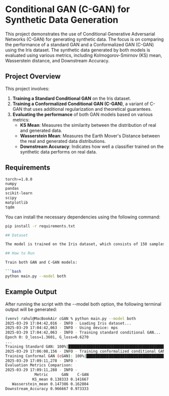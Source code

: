 # Conditional GAN (C-GAN) for Synthetic Data Generation

This project demonstrates the use of Conditional Generative Adversarial Networks (C-GAN) for generating synthetic data. The focus is on comparing the performance of a standard GAN and a Conformalized GAN (C-GAN) using the Iris dataset. The synthetic data generated by both models is evaluated using various metrics, including Kolmogorov-Smirnov (KS) mean, Wasserstein distance, and Downstream Accuracy.

## Project Overview

This project involves:

1. **Training a Standard Conditional GAN** on the Iris dataset.
2. **Training a Conformalized Conditional GAN (C-GAN)**, a variant of C-GAN that uses additional regularization and theoretical guarantees.
3. **Evaluating the performance** of both GAN models based on various metrics:
   - **KS Mean**: Measures the similarity between the distribution of real and generated data.
   - **Wasserstein Mean**: Measures the Earth Mover's Distance between the real and generated data distributions.
   - **Downstream Accuracy**: Indicates how well a classifier trained on the synthetic data performs on real data.

## Requirements
```bash
torch>=1.8.0
numpy
pandas
scikit-learn
scipy
matplotlib
tqdm
```

You can install the necessary dependencies using the following command:

```bash
pip install -r requirements.txt

## Dataset

The model is trained on the Iris dataset, which consists of 150 samples from three species of Iris flowers. The dataset includes four features: sepal length, sepal width, petal length, and petal width.

## How to Run

Train both GAN and C-GAN models:

```bash
python main.py --model both
```

## Example Output

After running the script with the --model both option, the following terminal output will be generated:

```bash
(venv) rahul@MacBookAir cGAN % python main.py --model both
2025-03-29 17:04:42,016 - INFO - Loading Iris dataset...
2025-03-29 17:04:42,063 - INFO - Using device: mps
2025-03-29 17:04:42,063 - INFO - Training standard conditional GAN...
Epoch 0: D_loss=1.3601, G_loss=0.6270
...
Training Standard GAN: 100%|██████████████████████████████████████████████████████████████████████████████████████| 10000/10000 [01:25<00:00, 117.19it/s]
2025-03-29 17:06:08,156 - INFO - Training conformalized conditional GAN (C-GAN)...
Training Conformal GAN (cGAN): 100%|███████████████████████████████████████████████████████████████████████████████| 10000/10000 [03:03<00:00, 54.62it/s]
2025-03-29 17:09:11,278 - INFO - 
Evaluation Metrics Comparison:
2025-03-29 17:09:11,288 - INFO - 
             Metric      GAN    C-GAN
            KS_mean 0.138333 0.141667
   Wasserstein_mean 0.147386 0.162804
Downstream_Accuracy 0.966667 0.973333

```


